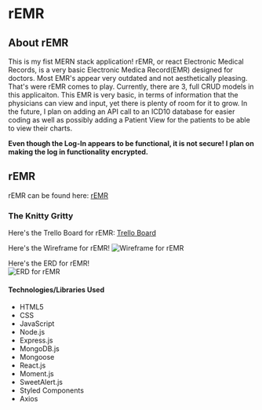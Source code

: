 # rEMR

## About rEMR
This is my fist MERN stack application! rEMR, or react Electronic Medical Records, is a very basic Electronic Medica Record(EMR) designed for doctors. Most EMR's appear very outdated and not aesthetically pleasing. That's were rEMR comes to play. Currently, there are 3, full CRUD models in this applicaiton. This EMR is very basic, in terms of information that the physicians can view and input, yet there is plenty of room for it to grow. In the future, I plan on adding an API call to an ICD10 database for easier coding as well as possibly adding a Patient View for the patients to be able to view their charts.

**Even though the Log-In appears to be functional, it is not secure! I plan on making the log in functionality encrypted.**

## rEMR
rEMR can be found here: [rEMR](https://remr.herokuapp.com/ "rEMR")

### The Knitty Gritty

Here's the Trello Board for rEMR: [Trello Board](https://trello.com/b/ilzF8gge/remr "Trello Board")

Here's the Wireframe for rEMR!
![Wireframe for rEMR](https://i.imgur.com/T7u41PM.jpg "WireFrame")

Here's the ERD for rEMR!
<br>
![ERD for rEMR](https://i.imgur.com/Kqff3D2.png "ERD")

#### Technologies/Libraries Used
* HTML5
* CSS
* JavaScript
* Node.js
* Express.js
* MongoDB.js
* Mongoose
* React.js
* Moment.js
* SweetAlert.js
* Styled Components
* Axios
